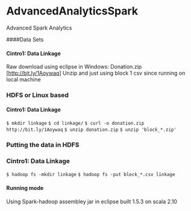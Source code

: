 # AdvancedAnalyticsSpark

Advanced Spark Analytics

####Data Sets
#### Cintro1: Data Linkage
Raw download using eclipse in Windows: Donation.zip [http://bit.ly/1Aoywaq] 
Unzip and just using block 1 csv since running on local machine

### HDFS or Linux based
#### Cintro1: Data Linkage
`$ mkdir linkage`
`$ cd linkage/`
`$ curl -o donation.zip http://bit.ly/1Aoywaq`
`$ unzip donation.zip`
`$ unzip 'block_*.zip'`

### Putting the data in HDFS
### Cintro1: Data Linkage
`$ hadoop fs -mkdir linkage`
`$ hadoop fs -put block_*.csv linkage`


#### Running mode
Using Spark-hadoop assembley jar in eclipse built 1.5.3 on scala 2.10
